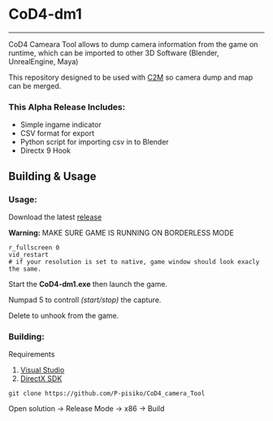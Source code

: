 # CoD4-dm1
---
CoD4 Cameara Tool allows to dump camera information from the game on runtime, which can be imported to other 3D Software (Blender, UnrealEngine, Maya)

This repository designed to be used with [C2M](https://github.com/sheilan102/C2M/tree/master) so camera dump and map can be merged.

### This Alpha Release Includes:

- Simple ingame indicator
- CSV format for export
- Python script for importing csv in to Blender
- Directx 9 Hook


## Building & Usage

### Usage:
Download the latest [release](https://github.com/P-pisiko/CoD4_camera_Tool/releases)

__Warning:__ MAKE SURE GAME IS RUNNING ON BORDERLESS MODE
```
r_fullscreen 0
vid_restart
# if your resolution is set to native, game window should look exacly the same.
```

Start the __CoD4-dm1.exe__ then launch the game.



Numpad 5 to controll *(start/stop)* the capture.

Delete to unhook from the game.


### Building:
Requirements
1. [Visual Studio](https://visualstudio.microsoft.com/)
2. [DirectX SDK](https://www.microsoft.com/en-pk/download/details.aspx?id=6812)




```
git clone https://github.com/P-pisiko/CoD4_camera_Tool
```
Open solution -> Release Mode -> x86 -> Build